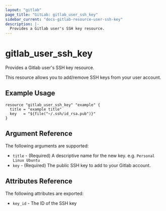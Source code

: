 ```yaml
---
layout: "gitlab"
page_title: "GitLab: gitlab_user_ssh_key"
sidebar_current: "docs-gitlab-resource-user-ssh-key"
description: |-
  Provides a Gitlab user's SSH key resource.
---
```


# gitlab_user_ssh_key

Provides a Gitlab user's SSH key resource.

This resource allows you to add/remove SSH keys from your user account.

## Example Usage

```hcl
resource "gitlab_user_ssh_key" "example" {
  title = "example title"
  key   = "${file("~/.ssh/id_rsa.pub")}"
}
```

## Argument Reference

The following arguments are supported:

* `title` - (Required) A descriptive name for the new key. e.g. `Personal Linux Ubuntu`
* `key` - (Required) The public SSH key to add to your Gitlab account.

## Attributes Reference

The following attributes are exported:

* `key_id` - The ID of the SSH key
